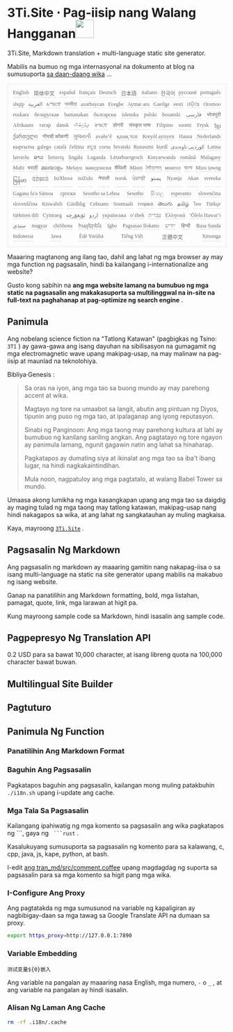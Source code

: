 <h1 style="justify-content:space-between">3Ti.Site ⋅ Pag-iisip nang Walang Hangganan<img src="//i-01.eu.org/3Ti/logo.svg" style="user-select:none;margin-top:-1px;width:42px"></h1>

3Ti.Site, Markdown translation + multi-language static site generator.

Mabilis na bumuo ng mga internasyonal na dokumento at blog na sumusuporta [sa daan-daang wika](https://github.com/i18n-site/node/blob/main/lang/src/index.js) ...

<pre class="langli" style="display:flex;flex-wrap:wrap;background:transparent;border:1px solid #eee;font-size:12px;box-shadow:0 0 3px inset #eee;padding:12px 5px 4px 12px;justify-content:space-between;"><style>pre.langli i{font-weight:300;font-family:s;margin-right:7px;margin-bottom:8px;font-style:normal;color:#666;border-bottom:1px dashed #ccc;}</style><i>English</i><i> 简体中文 </i><i>español</i><i>français</i><i>Deutsch</i><i> 日本語 </i><i>italiano</i><i>한국어</i><i>русский</i><i>português</i><i>shqip</i><i>‫العربية‬</i><i>አማርኛ</i><i>অসমীয়া</i><i>azərbaycan</i><i>Eʋegbe</i><i>Aymar aru</i><i>Gaeilge</i><i>eesti</i><i>ଓଡ଼ିଆ</i><i>Oromoo</i><i>euskara</i><i>беларуская</i><i>bamanakan</i><i>български</i><i>íslenska</i><i>polski</i><i>bosanski</i><i>‫فارسی‬</i><i>भोजपुरी</i><i>Afrikaans</i><i>татар</i><i>dansk</i><i>‫ދިވެހިބަސް‬</i><i>ትግርኛ</i><i>डोगरी</i><i>संस्कृत भाषा</i><i>Filipino</i><i>suomi</i><i>Frysk</i><i>ខ្មែរ</i><i>ქართული</i><i>गोंयची कोंकणी</i><i>ગુજરાતી</i><i>avañe’ẽ</i><i>қазақ тілі</i><i>Kreyòl ayisyen</i><i>Hausa</i><i>Nederlands</i><i>кыргызча</i><i>galego</i><i>català</i><i>čeština</i><i>ಕನ್ನಡ</i><i>corsu</i><i>hrvatski</i><i>Runasimi</i><i>kurdî</i><i>‫کوردیی ناوەندی‬</i><i>Latina</i><i>latviešu</i><i>ລາວ</i><i>lietuvių</i><i>lingála</i><i>Luganda</i><i>Lëtzebuergesch</i><i>Kinyarwanda</i><i>română</i><i>Malagasy</i><i>Malti</i><i>मराठी</i><i>മലയാളം</i><i>Melayu</i><i>македонски</i><i>मैथिली</i><i>Māori</i><i>মৈতৈলোন্</i><i>монгол</i><i>বাংলা</i><i>Mizo ṭawng</i><i>မြန်မာ</i><i>𞄀𞄄𞄰𞄩𞄍𞄜𞄰</i><i>IsiXhosa</i><i>isiZulu</i><i>नेपाली</i><i>norsk</i><i>ਪੰਜਾਬੀ</i><i>‫پښتو‬</i><i>Nyanja</i><i>Akan</i><i>svenska</i><i>Gagana fa'a Sāmoa</i><i>српски</i><i>Sesotho sa Leboa</i><i>Sesotho</i><i>සිංහල</i><i>esperanto</i><i>slovenčina</i><i>slovenščina</i><i>Kiswahili</i><i>Gàidhlig</i><i>Cebuano</i><i>Soomaali</i><i>тоҷикӣ</i><i>తెలుగు</i><i>தமிழ்</i><i>ไทย</i><i>Türkçe</i><i>türkmen dili</i><i>Cymraeg</i><i>‫ئۇيغۇرچە‬</i><i>‫اردو‬</i><i>українська</i><i>o‘zbek</i><i>‫עברית‬</i><i>Ελληνικά</i><i>ʻŌlelo Hawaiʻi</i><i>‫سنڌي‬</i><i>magyar</i><i>chiShona</i><i>հայերեն</i><i>Igbo</i><i>Pagsasao Ilokano</i><i>‫ייִדיש‬</i><i>हिन्दी</i><i>Basa Sunda</i><i>Indonesia</i><i>Jawa</i><i>Èdè Yorùbá</i><i>Tiếng Việt</i><i> 正體中文 </i><i>Xitsonga</i></pre>

Maaaring magtanong ang ilang tao, dahil ang lahat ng mga browser ay may mga function ng pagsasalin, hindi ba kailangang i-internationalize ang website?

Gusto kong sabihin na **ang mga website lamang na bumubuo ng mga static na pagsasalin ang makakasuporta sa multilinggwal na in-site na full-text na paghahanap at pag-optimize ng search engine** .

## Panimula

Ang nobelang science fiction na &quot;Tatlong Katawan&quot; (pagbigkas ng Tsino: `3Tǐ` ) ay gawa-gawa ang isang dayuhan na sibilisasyon na gumagamit ng mga electromagnetic wave upang makipag-usap, na may malinaw na pag-iisip at maunlad na teknolohiya.

Bibliya·Genesis :

> Sa oras na iyon, ang mga tao sa buong mundo ay may parehong accent at wika.
>
> Magtayo ng tore na umaabot sa langit, abutin ang pintuan ng Diyos, tipunin ang puso ng mga tao, at ipalaganap ang iyong reputasyon.
>
> Sinabi ng Panginoon: Ang mga taong may parehong kultura at lahi ay bumubuo ng kanilang sariling angkan. Ang pagtatayo ng tore ngayon ay panimula lamang, ngunit gagawin natin ang lahat sa hinaharap.
>
> Pagkatapos ay dumating siya at ikinalat ang mga tao sa iba't ibang lugar, na hindi nagkakaintindihan.
>
> Mula noon, nagpatuloy ang mga pagtatalo, at walang Babel Tower sa mundo.

Umaasa akong lumikha ng mga kasangkapan upang ang mga tao sa daigdig ay maging tulad ng mga taong may tatlong katawan, makipag-usap nang hindi nakagapos sa wika, at ang lahat ng sangkatauhan ay muling magkaisa.

Kaya, mayroong [`3Ti.Site`](//3Ti.Site) .

## Pagsasalin Ng Markdown

Ang pagsasalin ng markdown ay maaaring gamitin nang nakapag-iisa o sa isang multi-language na static na site generator upang mabilis na makabuo ng isang website.

Ganap na panatilihin ang Markdown formatting, bold, mga listahan, pamagat, quote, link, mga larawan at higit pa.

Kung mayroong sample code sa Markdown, hindi isasalin ang sample code.

## Pagpepresyo Ng Translation API

0.2 USD para sa bawat 10,000 character, at isang libreng quota na 100,000 character bawat buwan.

## Multilingual Site Builder

## Pagtuturo

## Panimula Ng Function

### Panatilihin Ang Markdown Format

### Baguhin Ang Pagsasalin

Pagkatapos baguhin ang pagsasalin, kailangan mong muling patakbuhin `./i18n.sh` upang i-update ang cache.

### Mga Tala Sa Pagsasalin

Kailangang ipahiwatig ng mga komento sa pagsasalin ang wika pagkatapos ng \```, gaya ng ` ```rust` .

Kasalukuyang sumusuporta sa pagsasalin ng komento para sa kalawang, c, cpp, java, js, kape, python, at bash.

I-edit [ang tran_md/src/comment.coffee](https://github.com/i18n-site/node/blob/main/tran_md/src/comment.coffee) upang magdagdag ng suporta sa pagsasalin para sa mga komento sa higit pang mga wika.

### I-Configure Ang Proxy

Ang pagtatakda ng mga sumusunod na variable ng kapaligiran ay nagbibigay-daan sa mga tawag sa Google Translate API na dumaan sa proxy.

```bash
export https_proxy=http://127.0.0.1:7890
```

### Variable Embedding

```
测试变量${0}嵌入
```

Ang variable na pangalan ay maaaring nasa English, mga numero, `-` o `_` , at ang variable na pangalan ay hindi isasalin.

### Alisan Ng Laman Ang Cache

```bash
rm -rf .i18n/.cache
```
